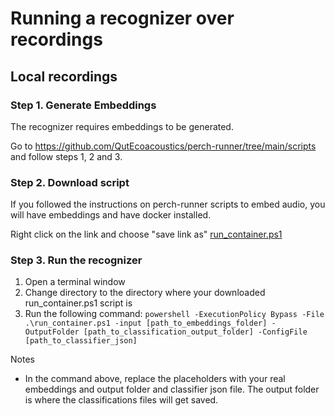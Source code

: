 # Running a recognizer over recordings

## Local recordings

### Step 1. Generate Embeddings

The recognizer requires embeddings to be generated. 

Go to https://github.com/QutEcoacoustics/perch-runner/tree/main/scripts and follow steps 1, 2 and 3. 


### Step 2. Download script

If you followed the instructions on perch-runner scripts to embed audio, you will have embeddings and have docker installed. 

Right click on the link and choose "save link as"
<a href="https://raw.githubusercontent.com/QutEcoacoustics/embeddings-classifier/main/scripts/run_container.ps1" download>run_container.ps1</a>


### Step 3. Run the recognizer

1. Open a terminal window
2. Change directory to the directory where your downloaded run_container.ps1 script is
3. Run the following command:
   `powershell -ExecutionPolicy Bypass -File .\run_container.ps1 -input [path_to_embeddings_folder] -OutputFolder [path_to_classification_output_folder] -ConfigFile [path_to_classifier_json]`


Notes
- In the command above, replace the placeholders with your real embeddings and output folder and classifier json file. The output folder is where the classifications files will get saved.